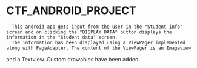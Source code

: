 # CTF_ANDROID_PROJECT
      This android app gets input from the user in the "Student info" screen and on clicking the "DISPLAY DATA" button displays the information in the "Student data" screen.
      The information has been displayed using a ViewPager implemented along with PageAdapter. The content of the ViewPager is an Imageview
   and a Textview.
      Custom drawables have been added.
